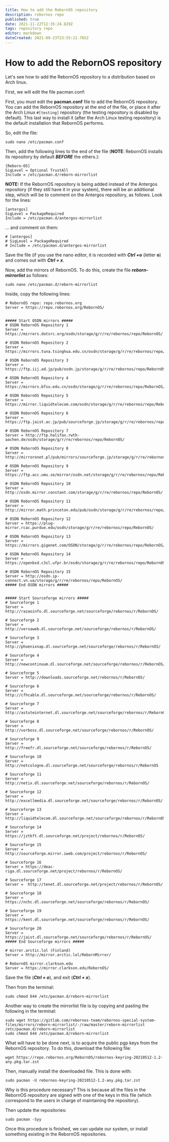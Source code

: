 ```yaml
---
title: How to add the RebornOS repository
description: rebornos repo
published: true
date: 2021-11-22T12:35:24.829Z
tags: repository repo
editor: markdown
dateCreated: 2021-09-23T23:55:22.765Z
---
```


# How to add the RebornOS repository

Let's see how to add the RebornOS repository to a distribution based on Arch linux.

First, we will edit the file pacman.conf:

First, you must edit the **pacman.conf** file to add the RebornOS repository. You can add the RebornOS repository at the end of the file, or place it after the Arch Linux `#[testing]` repository (the testing repository is disabled by default). This last way to install it (after the Arch Linux testing repository) is the default installation that RebornOS performs.

So, edit the file:

```
sudo nano /etc/pacman.conf
```

Then, add the following lines to the end of the file (**NOTE**: RebornOS installs its repository by default ***BEFORE*** the others.):

```
[Reborn-OS]
SigLevel = Optional TrustAll
Include = /etc/pacman.d/reborn-mirrorlist
```

**NOTE:** If the RebornOS repository is being added instead of the Antergos repository (if they still have it in your system), there will be an additional step, which will be to comment on the Antergos repository, as follows. Look for the lines:

```
[antergos]
SigLevel = PackageRequired
Include = /etc/pacman.d/antergos-mirrorlist
```

... and comment on them:

```
# [antergos]
# SigLevel = PackageRequired
# Include = /etc/pacman.d/antergos-mirrorlist
```

Save the file (if you use the nano editor, it is recorded with ***Ctrl +o***  (letter **o**) and comes out with ***Ctrl + x***.

Now, add the mirrors of RebornOS. To do this, create the file ***reborn-mirrorlist*** as follows:

```
sudo nano /etc/pacman.d/reborn-mirrorlist
```

Inside, copy the following lines:

```
# RebornOS repo: repo.rebornos.org
Server = https://repo.rebornos.org/RebornOS/


##### Start OSDN mirrors #####
# OSDN RebornOS Repository 1
Server = https://mirrors.dotsrc.org/osdn/storage/g/r/re/rebornos/repo/RebornOS/

# OSDN RebornOS Repository 2
Server = https://mirrors.tuna.tsinghua.edu.cn/osdn/storage/g/r/re/rebornos/repo/RebornOS/

# OSDN RebornOS Repository 3
Server = https://ftp.iij.ad.jp/pub/osdn.jp/storage/g/r/re/rebornos/repo/RebornOS/

# OSDN RebornOS Repository 4
Server = https://mirrors.bfsu.edu.cn/osdn/storage/g/r/re/rebornos/repo/RebornOS/

# OSDN RebornOS Repository 5
Server = https://mirror.liquidtelecom.com/osdn/storage/g/r/re/rebornos/repo/RebornOS/

# OSDN RebornOS Repository 6
Server = https://ftp.jaist.ac.jp/pub/sourceforge.jp/storage/g/r/re/rebornos/repo/RebornOS/

# OSDN RebornOS Repository 7
Server = http://ftp.halifax.rwth-aachen.de/osdn/storage/g/r/re/rebornos/repo/RebornOS/

# OSDN RebornOS Repository 8
Server = http://mirroronet.pl/pub/mirrors/sourceforge.jp/storage/g/r/re/rebornos/repo/RebornOS/

# OSDN RebornOS Repository 9
Server = https://ftp.acc.umu.se/mirror/osdn.net/storage/g/r/re/rebornos/repo/RebornOS/

# OSDN RebornOS Repository 10
Server = http://osdn.mirror.constant.com/storage/g/r/re/rebornos/repo/RebornOS/

# OSDN RebornOS Repository 11
Server = http://mirror.math.princeton.edu/pub/osdn/storage/g/r/re/rebornos/repo/RebornOS/

# OSDN RebornOS Repository 12
Server = https://plug-mirror.rcac.purdue.edu/osdn/storage/g/r/re/rebornos/repo/RebornOS/

# OSDN RebornOS Repository 13
Server = https://mirrors.gigenet.com/OSDN/storage/g/r/re/rebornos/repo/RebornOS/

# OSDN RebornOS Repository 14
Server = https://openbsd.c3sl.ufpr.br/osdn/storage/g/r/re/rebornos/repo/RebornOS/

# OSDN RebornOS Repository 15
Server = http://osdn.ip-connect.vn.ua/storage/g/r/re/rebornos/repo/RebornOS/
##### End OSDN mirrors #####


##### Start Sourceforge mirrors #####
# Sourceforge 1
Server = http://razaoinfo.dl.sourceforge.net/sourceforge/rebornos/r/RebornOS/

# Sourceforge 2
Server = http://versaweb.dl.sourceforge.net/sourceforge/rebornos/r/RebornOS/

# Sourceforge 3
Server = http://phoenixnap.dl.sourceforge.net/sourceforge/rebornos/r/RebornOS/

# Sourceforge 4
Server = http://newcontinuum.dl.sourceforge.net/sourceforge/rebornos/r/RebornOS/

# Sourceforge 5
Server = http://downloads.sourceforge.net/rebornos/r/RebornOS/

# Sourceforge 6
Server = http://cfhcable.dl.sourceforge.net/sourceforge/rebornos/r/RebornOS/

# Sourceforge 7
Server = http://astuteinternet.dl.sourceforge.net/sourceforge/rebornos/r/RebornOS/

# Sourceforge 8
Server = http://vorboss.dl.sourceforge.net/sourceforge/rebornos/r/RebornOS/

# Sourceforge 9
Server = http://freefr.dl.sourceforge.net/sourceforge/rebornos/r/RebornOS/

# Sourceforge 10
Server = http://netcologne.dl.sourceforge.net/sourceforge/rebornos/r/RebornOS

# Sourceforge 11
Server = http://netix.dl.sourceforge.net/sourceforge/rebornos/r/RebornOS/

# Sourceforge 12
Server = http://excellmedia.dl.sourceforge.net/sourceforge/rebornos/r/RebornOS/

# Sourceforge 13
Server = http://liquidtelecom.dl.sourceforge.net/sourceforge/rebornos/r/RebornOS/

# Sourceforge 14
Server = https://jztkft.dl.sourceforge.net/project/rebornos/r/RebornOS/

# Sourceforge 15
Server = http://sourceforge.mirror.iweb.com/project/rebornos/r/RebornOS/

# Sourceforge 16
Server = https://deac-riga.dl.sourceforge.net/project/rebornos/r/RebornOS/

# Sourceforge 17
Server =  http://tenet.dl.sourceforge.net/project/rebornos/r/RebornOS/

# Sourceforge 18
Server = https://nchc.dl.sourceforge.net/sourceforge/rebornos/r/RebornOS/

# Sourceforge 19
Server = https://kent.dl.sourceforge.net/sourceforge/rebornos/r/RebornOS/

# Sourceforge 20
Server = https://jaist.dl.sourceforge.net/sourceforge/rebornos/r/RebornOS/
##### End Sourceforge mirrors #####

# mirror.arctic.lol (Finland)
Server = http://mirror.arctic.lol/RebornMirror/

# RebornOS mirror.clarkson.edu
Server = https://mirror.clarkson.edu/RebornOS/
```

Save the file (***Ctrl + o***), and exit (***Ctrl + x***).

Then from the terminal:

```
sudo chmod 644 /etc/pacman.d/reborn-mirrorlist
```


Another way to create the mirrorlist file is by copying and pasting the following in the terminal:

```
sudo wget https://gitlab.com/rebornos-team/rebornos-special-system-files/mirrors/reborn-mirrorlist/-/raw/master/reborn-mirrorlist /etc/pacman.d/reborn-mirrorlist
sudo chmod 644 /etc/pacman.d/reborn-mirrorlist
```


What will have to be done next, is to acquire the public pgp keys from the RebornOS repository. To do this, download the following file:

```
wget https://repo.rebornos.org/RebornOS/rebornos-keyring-20210512-1.2-any.pkg.tar.zst
```

Then, manually install the downloaded file. This is done with:

```
sudo pacman -U rebornos-keyring-20210512-1.2-any.pkg.tar.zst
```

Why is this procedure necessary? This is because all the files in the RebornOS repository are signed with one of the keys in this file (which correspond to the users in charge of maintaining the repository).

Then update the repositories:

```
sudo pacman -Syy
```

Once this procedure is finished, we can update our system, or install something existing in the RebornOS repositories.


